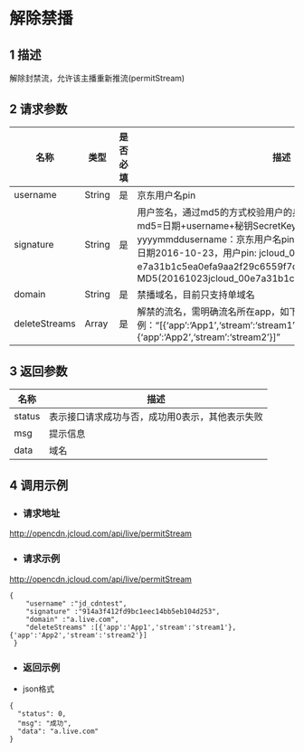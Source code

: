 # 解除禁播

## 1  描述

解除封禁流，允许该主播重新推流(permitStream)

## 2 请求参数

| 名称          | 类型   | 是否必填 | 描述                                                         |
| ------------- | ------ | -------- | ------------------------------------------------------------ |
| username      | String | 是       | 京东用户名pin                                                |
| signature     | String | 是       | 用户签名，通过md5的方式校验用户的身份信息，保障信息安全。  md5=日期+username+秘钥SecretKey日期：格式为 yyyymmddusername：京东用户名pin秘钥：双方约定示例：比如当前日期2016-10-23，用户pin:   jcloud_00 ,用户秘钥SecretKey ：e7a31b1c5ea0efa9aa2f29c6559f7d61那签名为MD5(20161023jcloud_00e7a31b1c5ea0efa9aa2f29c6559f7d61) |
| domain        | String | 是       | 禁播域名，目前只支持单域名                                   |
| deleteStreams | Array  | 是       | 解禁的流名，需明确流名所在app，如下示例：“[{‘app’:‘App1’,‘stream’:‘stream1’},{‘app’:‘App2’,‘stream’:‘stream2’}]” |

## 3 返回参数

| **名称** | **描述**                                        |
| -------- | ----------------------------------------------- |
| status   | 表示接口请求成功与否，成功用0表示，其他表示失败 |
| msg      | 提示信息                                        |
| data     | 域名                                            |

## 4  调用示例

- ###    请求地址

http://opencdn.jcloud.com/api/live/permitStream

- ### 请求示例

http://opencdn.jcloud.com/api/live/permitStream
```
{
    "username" :"jd_cdntest",
    "signature" :"914a3f412fd9bc1eec14bb5eb104d253",
    "domain" :"a.live.com",
    "deleteStreams" :[{'app':'App1','stream':'stream1'},{'app':'App2','stream':'stream2'}]
 }
```
 

- ###  返回示例

* json格式
```
{
  "status": 0,
  "msg": "成功",
  "data": "a.live.com"
}
```
